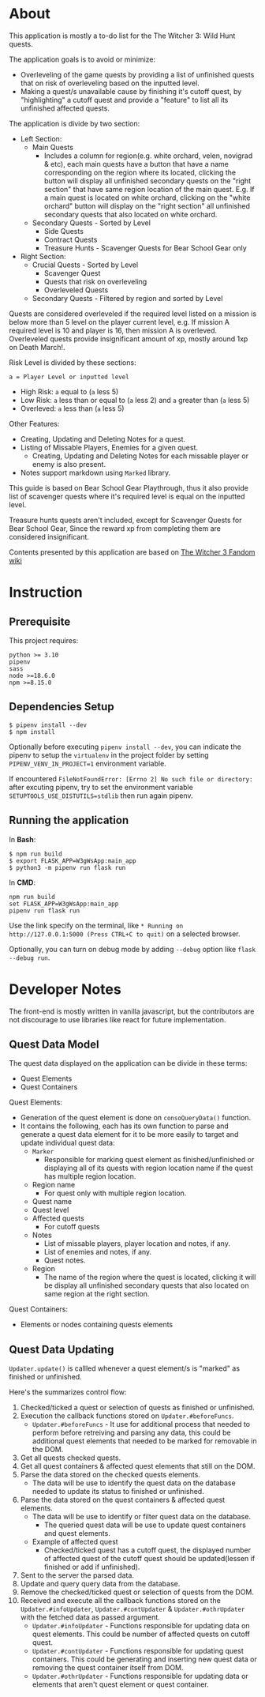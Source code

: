 # About

This application is mostly a to-do list for the The Witcher 3: Wild Hunt quests.

The application goals is to avoid or minimize:
  * Overleveling of the game quests by providing a list of unfinished quests that on risk of overleveling based on the inputted level.
  * Making a quest/s unavailable cause by finishing it's cutoff quest, by "highlighting" a cutoff quest and provide a "feature" to list all its unfinished affected quests.

The application is divide by two section:
* Left Section:
  * Main Quests
    * Includes a column for region(e.g. white orchard, velen, novigrad & etc), each main quests have a button that have a name corresponding on the region where its located, clicking the button will display all unfinished secondary quests on the "right section" that have same region location of the main quest. E.g. If a main quest is located on white orchard, clicking on the "white orchard" button will display on the "right section" all unfinished secondary quests that also located on white orchard.
  * Secondary Quests - Sorted by Level
    * Side Quests
    * Contract Quests
    * Treasure Hunts - Scavenger Quests for Bear School Gear only
* Right Section:
  * Crucial Quests - Sorted by Level
    * Scavenger Quest
    * Quests that risk on overleveling
    * Overleveled Quests
  * Secondary Quests - Filtered by region and sorted by Level

Quests are considered overleveled if the required level listed on a mission is below more than 5 level on the player current level, e.g. If mission A required level is 10 and player is 16, then mission A is overleved. Overleveled quests provide insignificant amount of xp, mostly around 1xp on Death March!.

Risk Level is divided by these sections:

`a = Player Level or inputted level`

* High Risk: `a` equal to (`a` less 5)
* Low Risk: `a` less than or equal to (`a` less 2) and `a` greater than (`a` less 5)
* Overleved: `a` less than (`a` less 5)

Other Features:
* Creating, Updating and Deleting Notes for a quest.
* Listing of Missable Players, Enemies for a given quest.
  * Creating, Updating and Deleting Notes for each missable player or enemy is also present.
* Notes support markdown using `Marked` library.

This guide is based on Bear School Gear Playthrough, thus it also provide list of scavenger quests where it's required level is equal on the inputted level.

Treasure hunts quests aren't included, except for Scavenger Quests for Bear School Gear, Since the reward xp from completing them are considered insignificant.

Contents presented by this application are based on [The Witcher 3 Fandom wiki](https://witcher.fandom.com/wiki/The_Witcher_3:_Wild_Hunt)

# Instruction

## Prerequisite
This project requires:
```
python >= 3.10
pipenv
sass
node >=18.6.0
npm >=8.15.0
```

## Dependencies Setup
```
$ pipenv install --dev
$ npm install
```

Optionally before executing `pipenv install --dev`, you can indicate the pipenv to setup the `virtualenv` in the project folder by setting `PIPENV_VENV_IN_PROJECT=1` environment variable.

If encountered `FileNotFoundError: [Errno 2] No such file or directory:` after excuting pipenv, try to set the environment variable `SETUPTOOLS_USE_DISTUTILS=stdlib` then run again pipenv.

## Running the application

In **Bash**:
```
$ npm run build
$ export FLASK_APP=W3gWsApp:main_app
$ python3 -m pipenv run flask run
```

In **CMD**:
```
npm run build
set FLASK_APP=W3gWsApp:main_app
pipenv run flask run
```

Use the link specify on the terminal, like `* Running on http://127.0.0.1:5000 (Press CTRL+C to quit)` on a selected browser.

Optionally, you can turn on debug mode by adding `--debug` option like `flask --debug run`.

# Developer Notes

The front-end is mostly written in vanilla javascript, but the contributors are not discourage to use libraries like react for future implementation.

## Quest Data Model

The quest data displayed on the application can be divide in these terms:
* Quest Elements
* Quest Containers

Quest Elements:
* Generation of the quest element is done on `consoQueryData()` function.
* It contains the following, each has its own function to parse and generate a quest data element for it to be more easily to target and update individual quest data:
  * `Marker`
    * Responsible for marking quest element as finished/unfinished or displaying all of its quests with region location name if the quest has multiple region location.
  * Region name
    * For quest only with multiple region location.
  * Quest name
  * Quest level
  * Affected quests
    * For cutoff quests
  * Notes
    * List of missable players, player location and notes, if any.
    * List of enemies and notes, if any.
    * Quest notes.
  * Region
    * The name of the region where the quest is located, clicking it will be display all unfinished secondary quests that also located on same region at the right section.

Quest Containers:
* Elements or nodes containing quests elements

## Quest Data Updating

`Updater.update()` is callled whenever a quest element/s is "marked" as finished or unfinished.

Here's the summarizes control flow:

1. Checked/ticked a quest or selection of quests as finished or unfinished.
2. Execution the callback functions stored on `Updater.#beforeFuncs`.
    * `Updater.#beforeFuncs` - It use for additional process that needed to perform before retreiving and parsing any data, this could be additional quest elements that needed to be marked for removable in the DOM.
3. Get all quests checked quests.
4. Get all quest containers & affected quest elements that still on the DOM.
5. Parse the data stored on the checked quests elements.
    * The data will be use to identify the quest data on the database needed to update its status to finished or unfinished.
6. Parse the data stored on the quest containers & affected quest elements.
    * The data will be use to identify or filter quest data on the database.
      * The queried quest data will be use to update quest containers and quest elements.
    * Example of affected quest
      * Checked/ticked quest has a cutoff quest, the displayed number of affected quest of the cutoff quest should be updated(lessen if finished or add if unfinished).
7. Sent to the server the parsed data.
8. Update and query query data from the database.
9. Remove the checked/ticked quest or selection of quests from the DOM.
10. Received and execute all the callback functions stored on the `Updater.#infoUpdater`, `Updater.#contUpdater` & `Updater.#othrUpdater` with the fetched data as passed argument.
    * `Updater.#infoUpdater` - Functions responsible for updating data on quest elements. This could be number of affected quests on cutoff quest.
    * `Updater.#contUpdater` - Functions responsible for updating quest containers. This could be generating and inserting new quest data or removing the quest container itself from DOM.
    * `Updater.#othrUpdater` - Functions responsible for updating data or elements that aren't quest element or quest container.
